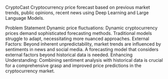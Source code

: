 CryptoCast
Cryptocurrency price forecast based on previous market trends, public opinions, recent news using Deep Learning and Large Language Models.

Problem Statement
Dynamic price fluctuations: Dynamic cryptocurrency prices demand sophisticated forecasting methods. Traditional models struggle to adapt, necessitating more nuanced approaches.
External Factors: Beyond inherent unpredictability, market trends are influenced by sentiments in news and social media. A forecasting model that considers external factors beyond historical data is needed.
Enhancing Understanding: Combining sentiment analysis with historical data is crucial for a comprehensive grasp and improved price predictions in the cryptocurrency market. 
